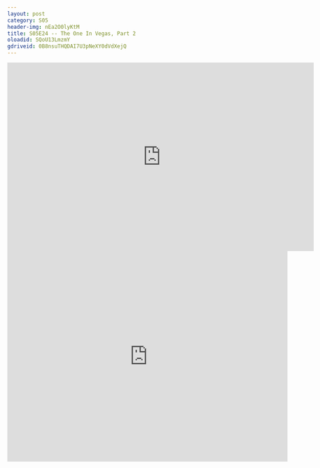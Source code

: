 ```yaml
---
layout: post 
category: S05 
header-img: nEa2O0lyKtM 
title: S05E24 -- The One In Vegas, Part 2 
oloadid: SQoU13LmzmY 
gdriveid: 0B8nsuTHQDAI7U3pNeXY0dVdXejQ 
--- 
```

<!--more--> 
<iframe src='https://openload.co/embed/SQoU13LmzmY/' width='700' height='430' frameborder='0' scrolling='no' allowfullscreen='allowfullscreen'></iframe> 
<iframe src='https://drive.google.com/file/d/0B8nsuTHQDAI7U3pNeXY0dVdXejQ/preview' width='640' height='480' frameborder='0' scrolling='no' allowfullscreen='allowfullscreen'></iframe> 